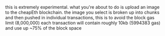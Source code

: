 this is extremely experimental. what you're about to do is upload an
image to the cheapEth blockchain. the image you select is broken up into chunks
and then pushed in individual transactions, this is to avoid the block gas limit (8,000,000)
each transaction will contain roughly 10kb (5994383 gas) and use up ~75% of the block space